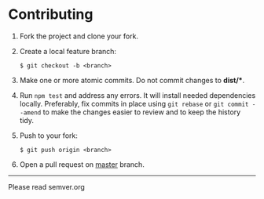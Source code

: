# Contributing

1.  Fork the project and clone your fork.

2.  Create a local feature branch:

        $ git checkout -b <branch>

3.  Make one or more atomic commits. Do not commit changes to
    __dist/*__.

4.  Run `npm test` and address any errors. It will install
    needed dependencies locally.  Preferably, fix commits in place using `git
    rebase` or `git commit --amend` to make the changes easier to review and to
    keep the history tidy.

5.  Push to your fork:

        $ git push origin <branch>

6.  Open a pull request on [master](https://github.com/guillaumearm/react-hoc/tree/master) branch.

----------------

Please read semver.org

